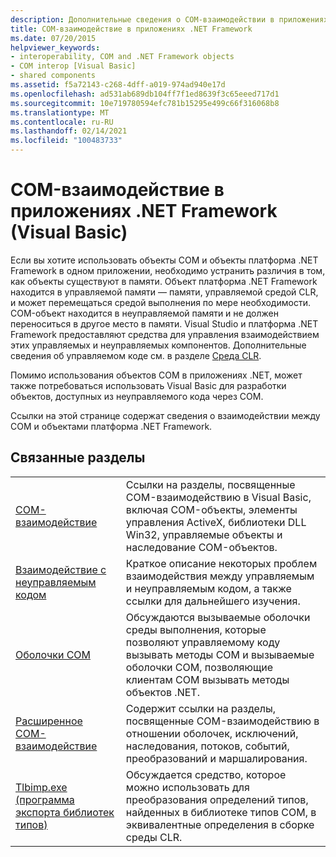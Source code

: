 ```yaml
---
description: Дополнительные сведения о COM-взаимодействии в приложениях платформа .NET Framework (Visual Basic)
title: COM-взаимодействие в приложениях .NET Framework
ms.date: 07/20/2015
helpviewer_keywords:
- interoperability, COM and .NET Framework objects
- COM interop [Visual Basic]
- shared components
ms.assetid: f5a72143-c268-4dff-a019-974ad940e17d
ms.openlocfilehash: ad531ab689db104ff7f1ed8639f3c65eeed717d1
ms.sourcegitcommit: 10e719780594efc781b15295e499c66f316068b8
ms.translationtype: MT
ms.contentlocale: ru-RU
ms.lasthandoff: 02/14/2021
ms.locfileid: "100483733"
---
```

# <a name="com-interoperability-in-net-framework-applications-visual-basic"></a>COM-взаимодействие в приложениях .NET Framework (Visual Basic)

Если вы хотите использовать объекты COM и объекты платформа .NET Framework в одном приложении, необходимо устранить различия в том, как объекты существуют в памяти. Объект платформа .NET Framework находится в управляемой памяти — памяти, управляемой средой CLR, и может перемещаться средой выполнения по мере необходимости. COM-объект находится в неуправляемой памяти и не должен переноситься в другое место в памяти. Visual Studio и платформа .NET Framework предоставляют средства для управления взаимодействием этих управляемых и неуправляемых компонентов. Дополнительные сведения об управляемом коде см. в разделе [Среда CLR](../../../standard/clr.md).

Помимо использования объектов COM в приложениях .NET, может также потребоваться использовать Visual Basic для разработки объектов, доступных из неуправляемого кода через COM.

Ссылки на этой странице содержат сведения о взаимодействии между COM и объектами платформа .NET Framework.

## <a name="related-sections"></a>Связанные разделы

| | |
|---------|---------|
| [COM-взаимодействие](index.md) | Ссылки на разделы, посвященные COM-взаимодействию в Visual Basic, включая COM-объекты, элементы управления ActiveX, библиотеки DLL Win32, управляемые объекты и наследование COM-объектов. |
| [Взаимодействие с неуправляемым кодом](../../../framework/interop/index.md) | Краткое описание некоторых проблем взаимодействия между управляемым и неуправляемым кодом, а также ссылки для дальнейшего изучения. |
| [Oболочки COM](../../../standard/native-interop/com-wrappers.md) | Обсуждаются вызываемые оболочки среды выполнения, которые позволяют управляемому коду вызывать методы COM и вызываемые оболочки COM, позволяющие клиентам COM вызывать методы объектов .NET. |
| [Расширенное COM-взаимодействие](../../../framework/interop/index.md) | Содержит ссылки на разделы, посвященные COM-взаимодействию в отношении оболочек, исключений, наследования, потоков, событий, преобразований и маршалирования. |
| [Tlbimp.exe (программа экспорта библиотек типов)](../../../framework/tools/tlbimp-exe-type-library-importer.md) | Обсуждается средство, которое можно использовать для преобразования определений типов, найденных в библиотеке типов COM, в эквивалентные определения в сборке среды CLR. |
